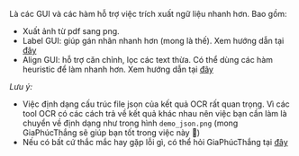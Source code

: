 Là các GUI và các hàm hỗ trợ việc trích xuất ngữ liệu nhanh hơn. Bao gồm:
- Xuất ảnh từ pdf sang png.
- Label GUI: giúp gán nhãn nhanh hơn (mong là thế). Xem hướng dẫn tại [đây](label_GUI_guide.md)
- Align GUI: hỗ trợ căn chỉnh, lọc các text thừa. Có thể dùng các hàm heuristic để làm nhanh hơn. Xem hướng dẫn tại [đây](align_GUI_guide.md)

*Lưu ý:*
- Việc định dạng cấu trúc file json của kết quả OCR rất quan trọng. Vì các tool OCR có các cách trả về kết quả khác nhau nên việc bạn cần làm là chuyển về định dạng như trong hình `demo_json.png` (mong GiaPhúcThắng sẽ giúp bạn tốt trong việc này :penguin:)
- Nếu có bất cứ thắc mắc hay gặp lỗi gì, có thể hỏi GiaPhúcThắng tại [đây](https://chat.openai.com/)

